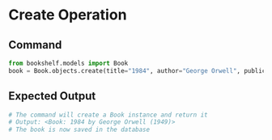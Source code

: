# Create Operation

## Command
```python
from bookshelf.models import Book
book = Book.objects.create(title="1984", author="George Orwell", publication_year=1949)
```

## Expected Output
```python
# The command will create a Book instance and return it
# Output: <Book: 1984 by George Orwell (1949)>
# The book is now saved in the database
```
